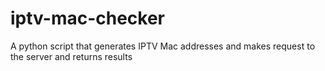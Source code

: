 # iptv-mac-checker
A python script that generates IPTV Mac addresses and makes request to the server and returns results
